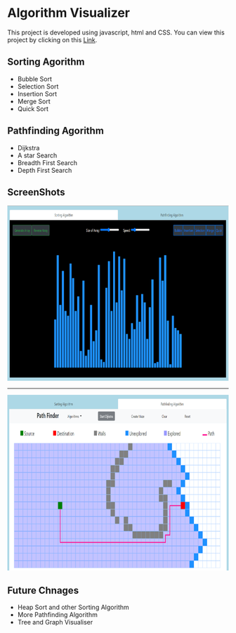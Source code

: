 # Algorithm Visualizer

This project is developed using javascript, html and CSS.
You can view this project by clicking on this [Link](https://sanidhya2101.github.io/Algorithm_Visualizer/).

## Sorting Agorithm
<ul>
  <li>Bubble Sort</li>
  <li>Selection Sort</li>
  <li>Insertion Sort</li>
  <li>Merge Sort</li>
  <li>Quick Sort</li>
</ul>


## Pathfinding Agorithm
<ul>
  <li>Dijkstra</li>
  <li>A star Search</li>
  <li>Breadth First Search</li>
  <li>Depth First Search</li>
</ul>

## ScreenShots

<div>
  <img src="./Image/Screenshot 2021-07-22 234442.png" alt="Sorting" height="400dp">
</div>

---

<div>
  <img src="./Image/Screenshot 2021-07-22 234622.png" alt="Sorting" height="400dp">
</div>


## Future Chnages
<ul>
  <li>Heap Sort and other Sorting Algorithm</li>
  <li>More Pathfinding Algorithm</li>
  <li>Tree and Graph Visualiser</li>

</ul>



